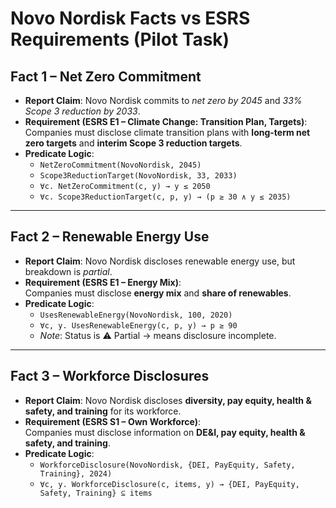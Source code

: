 # Novo Nordisk Facts vs ESRS Requirements (Pilot Task)

## Fact 1 – Net Zero Commitment
- **Report Claim**: Novo Nordisk commits to *net zero by 2045* and *33% Scope 3 reduction by 2033*.  
- **Requirement (ESRS E1 – Climate Change: Transition Plan, Targets)**:  
  Companies must disclose climate transition plans with **long-term net zero targets** and **interim Scope 3 reduction targets**.  
- **Predicate Logic**:
  - `NetZeroCommitment(NovoNordisk, 2045)`
  - `Scope3ReductionTarget(NovoNordisk, 33, 2033)`
  - `∀c. NetZeroCommitment(c, y) → y ≤ 2050`
  - `∀c. Scope3ReductionTarget(c, p, y) → (p ≥ 30 ∧ y ≤ 2035)`

---

## Fact 2 – Renewable Energy Use
- **Report Claim**: Novo Nordisk discloses renewable energy use, but breakdown is *partial*.  
- **Requirement (ESRS E1 – Energy Mix)**:  
  Companies must disclose **energy mix** and **share of renewables**.  
- **Predicate Logic**:
  - `UsesRenewableEnergy(NovoNordisk, 100, 2020)`
  - `∀c, y. UsesRenewableEnergy(c, p, y) → p ≥ 90`
  - *Note*: Status is ⚠️ Partial → means disclosure incomplete.

---

## Fact 3 – Workforce Disclosures
- **Report Claim**: Novo Nordisk discloses **diversity, pay equity, health & safety, and training** for its workforce.  
- **Requirement (ESRS S1 – Own Workforce)**:  
  Companies must disclose information on **DE&I, pay equity, health & safety, and training**.  
- **Predicate Logic**:
  - `WorkforceDisclosure(NovoNordisk, {DEI, PayEquity, Safety, Training}, 2024)`
  - `∀c, y. WorkforceDisclosure(c, items, y) → {DEI, PayEquity, Safety, Training} ⊆ items`
